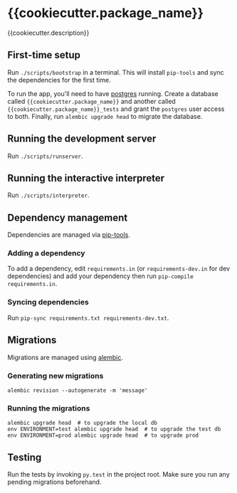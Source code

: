 # {{cookiecutter.package_name}}

{{cookiecutter.description}}


## First-time setup

Run `./scripts/bootstrap` in a terminal.  This will install
`pip-tools` and sync the dependencies for the first time.

To run the app, you'll need to have [postgres] running.  Create a
database called `{{cookiecutter.package_name}}` and another called
`{{cookiecutter.package_name}}_tests` and grant the `postgres` user
access to both.  Finally, run `alembic upgrade head` to migrate the
database.


## Running the development server

Run `./scripts/runserver`.


## Running the interactive interpreter

Run `./scripts/interpreter`.


## Dependency management

Dependencies are managed via [pip-tools].

### Adding a dependency

To add a dependency, edit `requirements.in` (or `requirements-dev.in`
for dev dependencies) and add your dependency then run `pip-compile
requirements.in`.

### Syncing dependencies

Run `pip-sync requirements.txt requirements-dev.txt`.


## Migrations

Migrations are managed using [alembic].

### Generating new migrations

    alembic revision --autogenerate -m 'message'

### Running the migrations

    alembic upgrade head  # to upgrade the local db
    env ENVIRONMENT=test alembic upgrade head  # to upgrade the test db
    env ENVIRONMENT=prod alembic upgrade head  # to upgrade prod


## Testing

Run the tests by invoking `py.test` in the project root.  Make sure you
run any pending migrations beforehand.


[alembic]: http://alembic.zzzcomputing.com/en/latest/
[pip-tools]: https://github.com/jazzband/pip-tools
[postgres]: https://www.postgresql.org/
